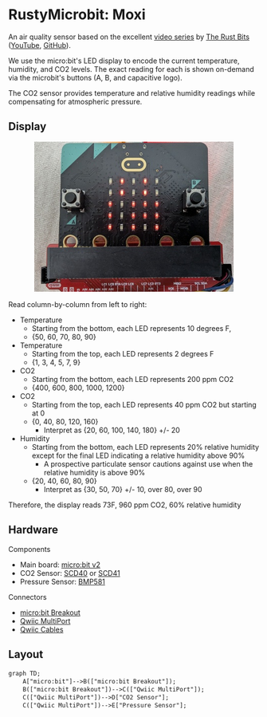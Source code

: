 # RustyMicrobit: Moxi

An air quality sensor based on the excellent [video series](https://www.youtube.com/watch?v=vT4-bvHCbE0) by [The Rust Bits](https://patreon.com/TheRustyBits?utm_medium=clipboard_copy&utm_source=copyLink&utm_campaign=creatorshare_fan&utm_content=join_link) ([YouTube](https://www.youtube.com/@therustybits), [GitHub](https://github.com/therustybits)).

We use the micro:bit's LED display to encode the current temperature,
humidity, and CO2 levels. The exact reading for each is shown on-demand
via the microbit's buttons (A, B, and capacitive logo).

The CO2 sensor provides temperature and relative humidity readings while
compensating for atmospheric pressure.

## Display

<p align="center">
  <img src="display.jpg" />
</p>

Read column-by-column from left to right:

- Temperature
  - Starting from the bottom, each LED represents 10 degrees F,
  - \{50, 60, 70, 80, 90\}
- Temperature
  - Starting from the top, each LED represents 2 degrees F
  - \{1, 3, 4, 5, 7, 9\}
- CO2
  - Starting from the bottom, each LED represents 200 ppm CO2
  - \{400, 600, 800, 1000, 1200\}
- CO2
  - Starting from the top, each LED represents 40 ppm CO2 but starting at 0
  - \{0, 40, 80, 120, 160\}
    - Interpret as \{20, 60, 100, 140, 180\} +/- 20
- Humidity
  - Starting from the bottom, each LED represents 20% relative humidity except for the
    final LED indicating a relative humidity above 90%
    - A prospective particulate sensor cautions against use when the relative humidity is above 90%
  - \{20, 40, 60, 80, 90\}
    - Interpret as \{30, 50, 70\} +/- 10, over 80, over 90

Therefore, the display reads 73F, 960 ppm CO2, 60% relative humidity

## Hardware

Components

- Main board: [micro:bit v2](https://www.sparkfun.com/micro-bit-v2-board.html)
- CO2 Sensor: [SCD40](https://www.sparkfun.com/sparkfun-co-humidity-and-temperature-sensor-scd40-qwiic.html) or [SCD41](https://www.sparkfun.com/sparkfun-co-humidity-and-temperature-sensor-scd41-qwiic.html)
- Pressure Sensor: [BMP581](https://www.sparkfun.com/sparkfun-pressure-sensor-bmp581-qwiic.html)

Connectors

- [micro:bit Breakout](https://www.sparkfun.com/sparkfun-qwiic-micro-bit-breakout-with-headers.html)
- [Qwiic MultiPort](https://www.sparkfun.com/sparkfun-qwiic-multiport.html)
- [Qwiic Cables](https://www.sparkfun.com/catalogsearch/result/?q=qwiic+cables)

## Layout

```mermaid
graph TD;
    A["micro:bit"]-->B(["micro:bit Breakout"]);
    B(["micro:bit Breakout"])-->C(["Qwiic MultiPort"]);
    C(["Qwiic MultiPort"])-->D["CO2 Sensor"];
    C(["Qwiic MultiPort"])-->E["Pressure Sensor"];
```
